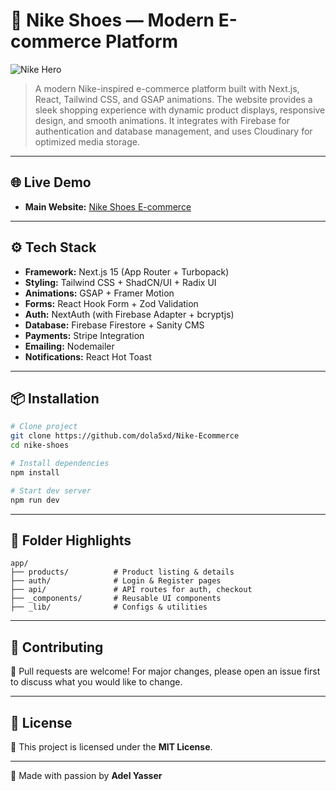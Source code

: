 # 👟 Nike Shoes — Modern E-commerce Platform

![Nike Hero](https://socialify.git.ci/dola5xd/Nike-Ecommerce/image?language=1&name=1&owner=1&stargazers=1&theme=Dark)

> A modern Nike-inspired e-commerce platform built with Next.js, React, Tailwind CSS, and GSAP animations. The website provides a sleek shopping experience with dynamic product displays, responsive design, and smooth animations. It integrates with Firebase for authentication and database management, and uses Cloudinary for optimized media storage.

---

## 🌐 Live Demo

- **Main Website:** [Nike Shoes E-commerce](https://nike-ecommerce-smoky.vercel.app/) <!-- replace with your actual link -->

---

## ⚙️ Tech Stack

- **Framework:** Next.js 15 (App Router + Turbopack)
- **Styling:** Tailwind CSS + ShadCN/UI + Radix UI
- **Animations:** GSAP + Framer Motion
- **Forms:** React Hook Form + Zod Validation
- **Auth:** NextAuth (with Firebase Adapter + bcryptjs)
- **Database:** Firebase Firestore + Sanity CMS
- **Payments:** Stripe Integration
- **Emailing:** Nodemailer
- **Notifications:** React Hot Toast

---

## 📦 Installation

```bash
# Clone project
git clone https://github.com/dola5xd/Nike-Ecommerce
cd nike-shoes

# Install dependencies
npm install

# Start dev server
npm run dev
```

---

## 📁 Folder Highlights

```
app/
├── products/          # Product listing & details
├── auth/              # Login & Register pages
├── api/               # API routes for auth, checkout
├── _components/       # Reusable UI components
├── _lib/              # Configs & utilities
```

---

## 🤝 Contributing

🚀 Pull requests are welcome! For major changes, please open an issue first to discuss what you would like to change.

---

## 📄 License

📜 This project is licensed under the **MIT License**.

---

💖 Made with passion by **Adel Yasser**
